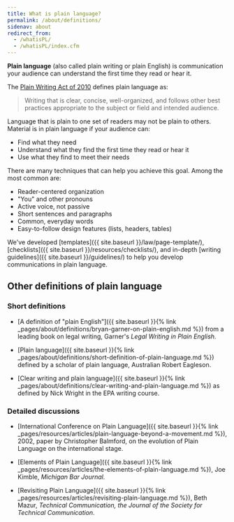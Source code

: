 ```yaml
---
title: What is plain language?
permalink: /about/definitions/
sidenav: about
redirect_from:
  - /whatisPL/
  - /whatisPL/index.cfm
---
```


**Plain language** (also called plain writing or plain English) is communication your audience can understand the first time they read or hear it.

The [Plain Writing Act of 2010](https://www.gpo.gov/fdsys/pkg/PLAW-111publ274/content-detail.html) defines plain language as:

> Writing that is clear, concise, well-organized, and follows other best practices appropriate to the subject or field and intended audience.

Language that is plain to one set of readers may not be plain to others. Material is in plain language if your audience can:

- Find what they need
- Understand what they find the first time they read or hear it
- Use what they find to meet their needs

There are many techniques that can help you achieve this goal. Among the most common are:

- Reader-centered organization
- "You" and other pronouns
- Active voice, not passive
- Short sentences and paragraphs
- Common, everyday words
- Easy-to-follow design features (lists, headers, tables)

We've developed [templates]({{ site.baseurl }}/law/page-template/), [checklists]({{ site.baseurl }}/resources/checklists/), and in-depth [writing guidelines]({{ site.baseurl }}/guidelines/) to help you develop communications in plain language.

## Other definitions of plain language

### Short definitions

- [A definition of "plain English"]({{ site.baseurl }}{% link _pages/about/definitions/bryan-garner-on-plain-english.md %}) from a leading book on legal writing, Garner's _Legal Writing in Plain English._

- [Plain language]({{ site.baseurl }}{% link _pages/about/definitions/short-definition-of-plain-language.md %}) defined by a scholar of plain language, Australian Robert Eagleson.

- [Clear writing and plain language]({{ site.baseurl }}{% link _pages/about/definitions/clear-writing-and-plain-language.md %}) as defined by Nick Wright in the EPA writing course.

### Detailed discussions

- [International Conference on Plain Language]({{ site.baseurl }}{% link _pages/resources/articles/plain-language-beyond-a-movement.md %}), 2002, paper by Christopher Balmford, on the evolution of Plain Language on the international stage.

- [Elements of Plain Language]({{ site.baseurl }}{% link _pages/resources/articles/the-elements-of-plain-language.md %}), Joe Kimble, _Michigan Bar Journal._

- [Revisiting Plain Language]({{ site.baseurl }}{% link _pages/resources/articles/revisiting-plain-language.md %}), Beth Mazur, _Technical Communication, the Journal of the Society for Technical Communication_.
